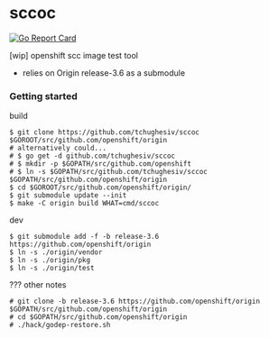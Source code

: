 # sccoc

[![Go Report Card](https://goreportcard.com/badge/github.com/tchughesiv/sccoc)](https://goreportcard.com/report/github.com/tchughesiv/sccoc)

[wip] openshift scc image test tool

 - relies on Origin release-3.6 as a submodule

### Getting started

build
```shell
$ git clone https://github.com/tchughesiv/sccoc $GOROOT/src/github.com/openshift/origin
# alternatively could... 
# $ go get -d github.com/tchughesiv/sccoc
# $ mkdir -p $GOPATH/src/github.com/openshift
# $ ln -s $GOPATH/src/github.com/tchughesiv/sccoc $GOPATH/src/github.com/openshift/origin
$ cd $GOROOT/src/github.com/openshift/origin/
$ git submodule update --init
$ make -C origin build WHAT=cmd/sccoc
```

dev
```shell
$ git submodule add -f -b release-3.6 https://github.com/openshift/origin
$ ln -s ./origin/vendor
$ ln -s ./origin/pkg
$ ln -s ./origin/test
```

??? other notes
```shell
# git clone -b release-3.6 https://github.com/openshift/origin $GOPATH/src/github.com/openshift/origin
# cd $GOPATH/src/github.com/openshift/origin
# ./hack/godep-restore.sh
```
